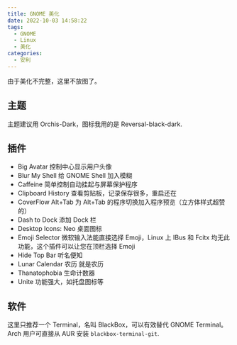 ```yaml
---
title: GNOME 美化
date: 2022-10-03 14:58:22
tags: 
  - GNOME
  - Linux
  - 美化
categories:
  - 安利
---
```


由于美化不完整，这里不放图了。

## 主题

主题建议用 Orchis-Dark，图标我用的是 Reversal-black-dark.

## 插件

 - Big Avatar 控制中心显示用户头像
 - Blur My Shell 给 GNOME Shell 加入模糊
 - Caffeine 简单控制自动挂起与屏幕保护程序
 - Clipboard History 查看剪贴板，记录保存很多，重启还在
 - CoverFlow Alt+Tab 为 Alt+Tab 的程序切换加入程序预览（立方体样式超赞的）
 - Dash to Dock 添加 Dock 栏
 - Desktop Icons: Neo 桌面图标
 - Emoji Selector 微软输入法能直接选择 Emoji，Linux 上 IBus 和 Fcitx 均无此功能，这个插件可以让您在顶栏选择 Emoji
 - Hide Top Bar 听名便知
 - Lunar Calendar 农历 就是农历
 - Thanatophobia 生命计数器
 - Unite 功能强大，如托盘图标等

## 软件

这里只推荐一个 Terminal，名叫 BlackBox，可以有效替代 GNOME Terminal。Arch 用户可直接从 AUR 安装 `blackbox-terminal-git`.